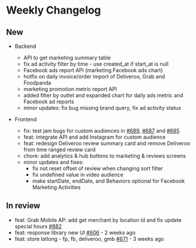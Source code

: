 # Weekly Changelog
## New
- Backend
	- API to get marketing summary table
	- fix ad activity filter by time - use created_at if start_at is null
	- Facebook ads report API (marketing Facebook ads chart)
	- hotfix on daily invoice/order import of Deliveroo, Grab and Foodpanda
	- marketing promotion metric report API
	- added filter by outlet and expanded chart for daily ads metric and Facebook ad reports
	- minor updates: fix bug missing brand query, fix ad activity status

- Frontend
	- fix: test jam bugs for custom audiences in [#689](https://gitlab.com/momos.sg/momoshub-fe/-/merge_requests/689), [#687](https://gitlab.com/momos.sg/momoshub-fe/-/merge_requests/687) and [#685](https://gitlab.com/momos.sg/momoshub-fe/-/merge_requests/685)
	- feat: integrate API and add Instagram for custom audience
	- feat: redesign Deliveroo review summary card and remove Deliveroo from time ranged review card
	- chore: add analytics & hub buttons to marketing & reviews screens
	- minor updates and fixes: 
		- fix not reset offset of review when changing sort filter
		- fix undefined value in video audience
		- make startDate, endDate, and Behaviors optional for Facebook Marketing Activities

## In review
- feat: Grab Mobile AP: add get merchant by location id and fix update special hours [#882](https://gitlab.com/momos.sg/momoshub-be/-/merge_requests/822)
- feat: response library new UI [#606](https://gitlab.com/momos.sg/momoshub-fe/-/merge_requests/606) - 2 weeks ago
- feat: store latlong - fp, fb, deliveroo, gmb [#671](https://gitlab.com/momos.sg/momoshub-be/-/merge_requests/671) - 3 weeks ago